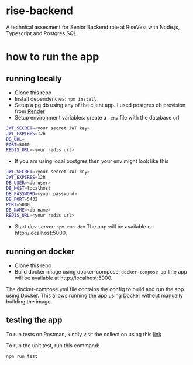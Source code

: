 # rise-backend
A technical assesment for Senior Backend role at RiseVest with Node.js, Typescript and Postgres SQL


# how to run the app

## running locally

- Clone this repo
- Install dependencies: `npm install`
- Setup a pg db using any of the client app. I used postgres db provision from [Render](https://onrender.com)
- Setup environment variables: create a `.env` file with the database url

```bash
JWT_SECRET=<your secret JWT key>
JWT_EXPIRES=12h
DB_URL=
PORT=5000
REDIS_URL=<your redis url>
```

- If you are using local postgres then your env might look like this
```bash
JWT_SECRET=<your secret JWT key>
JWT_EXPIRES=12h
DB_USER=<db user>
DB_HOST=localhost
DB_PASSWORD=<your password>
DB_PORT=5432
PORT=5000
DB_NAME=<db name>
REDIS_URL=<your redis url>
```

- Start dev server: `npm run dev`
The app will be available on http://localhost:5000.

## running on docker

- Clone this repo
- Build docker image using docker-compose: `docker-compose up`
The app will be available at http://localhost:5000.

The docker-compose.yml file contains the config to build and run the app using Docker. This allows running the app using Docker without manually building the image.

## testing the app

To run tests on Postman, kindly visit the collection using this [link](https://api.postman.com/collections/11664548-8ea7a201-0b3d-4c8b-ac18-2f1ab8b49457?access_key=PMAT-01H8YSFVPDW65T0451Y0BB1YDR)

To run the unit test, run this command:
```
npm run test
```